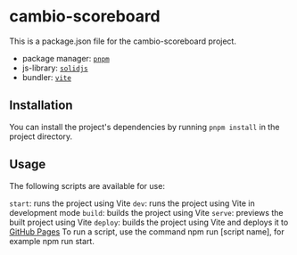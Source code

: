# cambio-scoreboard
This is a package.json file for the cambio-scoreboard project.
- package manager: [`pnpm`](https://pnpm.io/)
- js-library: [`solidjs`](https://www.solidjs.com/guides/getting-started)
- bundler: [`vite`](https://vitejs.dev/)

## Installation
You can install the project's dependencies by running `pnpm install` in the project directory.

## Usage
The following scripts are available for use:

`start`: runs the project using Vite
`dev`: runs the project using Vite in development mode
`build`: builds the project using Vite
`serve`: previews the built project using Vite
`deploy`: builds the project using Vite and deploys it to [GitHub Pages](https://pages.github.com/)
To run a script, use the command npm run [script name], for example npm run start.
